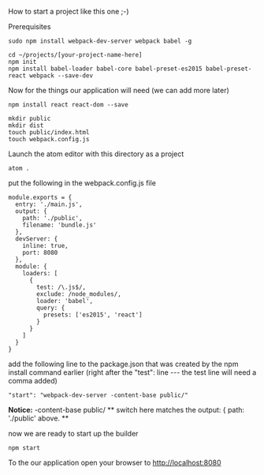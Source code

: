 

How to start a project like this one ;-)

Prerequisites
```
sudo npm install webpack-dev-server webpack babel -g

```


```
cd ~/projects/[your-project-name-here]
npm init
npm install babel-loader babel-core babel-preset-es2015 babel-preset-react webpack --save-dev
```

Now for the things our application will need (we can add more later)
```
npm install react react-dom --save
```

```
mkdir public
mkdir dist
touch public/index.html
touch webpack.config.js
```

Launch the atom editor with this directory as a project
```
atom .
```


put the following in the webpack.config.js file
```
module.exports = {
  entry: './main.js',
  output: {
    path: './public',
    filename: 'bundle.js'
  },
  devServer: {
    inline: true,
    port: 8080
  },
  module: {
    loaders: [
      {
        test: /\.js$/,
        exclude: /node_modules/,
        loader: 'babel',
        query: {
          presets: ['es2015', 'react']
        }
      }
    ]
  }
}
```

add the following line to the package.json that was created by the npm install command earlier
(right after the "test": line --- the test line will need a comma added)
```
"start": "webpack-dev-server -content-base public/"
```
**Notice:** -content-base public/ ** switch here matches the output: { path: './public' above. **


now we are ready to start up the builder

```
npm start
```

To the our application open your browser to [http://localhost:8080](http://localhost:8080)
